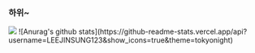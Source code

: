 ### 하위~

<img src="https://img.shields.io/badge/Android-3DDC84?style=flat-square&logo=Android&logoColor=white"/>
![Anurag's github stats](https://github-readme-stats.vercel.app/api?username=LEEJINSUNG123&show_icons=true&theme=tokyonight)
